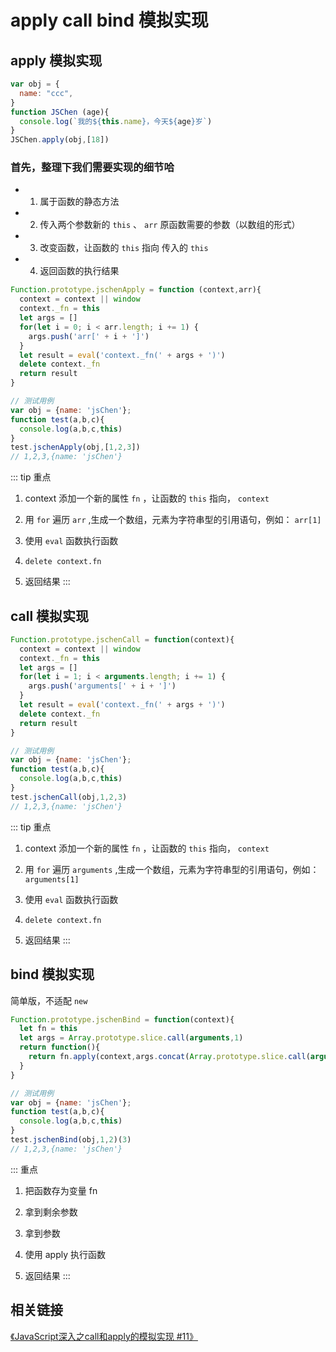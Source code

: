 # apply call bind 模拟实现

## apply 模拟实现

```js
var obj = {
  name: "ccc",
}
function JSChen (age){
  console.log(`我的${this.name}，今天${age}岁`)
}
JSChen.apply(obj,[18])
```

### 首先，整理下我们需要实现的细节哈

- 1. 属于函数的静态方法

- 2. 传入两个参数新的 `this` 、 `arr` 原函数需要的参数（以数组的形式）

- 3. 改变函数，让函数的 `this` 指向 传入的 `this`

- 4. 返回函数的执行结果

<!-- ### 1. 属于函数的静态方法 -->

```js
Function.prototype.jschenApply = function (context,arr){
  context = context || window
  context._fn = this
  let args = []
  for(let i = 0; i < arr.length; i += 1) {
    args.push('arr[' + i + ']')
  }
  let result = eval('context._fn(' + args + ')')
  delete context._fn
  return result
}

// 测试用例
var obj = {name: 'jsChen'};
function test(a,b,c){
  console.log(a,b,c,this)
}
test.jschenApply(obj,[1,2,3])
// 1,2,3,{name: 'jsChen'}
```

::: tip 重点

1. context 添加一个新的属性 `fn` ，让函数的 `this` 指向， `context`

2. 用 `for` 遍历 `arr` ,生成一个数组，元素为字符串型的引用语句，例如： `arr[1]`

3. 使用 `eval` 函数执行函数

4. `delete context.fn`

5. 返回结果
:::

## call 模拟实现


```js
Function.prototype.jschenCall = function(context){
  context = context || window
  context._fn = this
  let args = []
  for(let i = 1; i < arguments.length; i += 1) {
    args.push('arguments[' + i + ']')
  }
  let result = eval('context._fn(' + args + ')')
  delete context._fn
  return result
}

// 测试用例
var obj = {name: 'jsChen'};
function test(a,b,c){
  console.log(a,b,c,this)
}
test.jschenCall(obj,1,2,3)
// 1,2,3,{name: 'jsChen'}
```

::: tip 重点
1. context 添加一个新的属性 `fn` ，让函数的 `this` 指向， `context`

2. 用 `for` 遍历 `arguments` ,生成一个数组，元素为字符串型的引用语句，例如： `arguments[1]`

3. 使用 `eval` 函数执行函数

4. `delete context.fn`

5. 返回结果
:::

## bind 模拟实现

简单版，不适配 `new`

```js
Function.prototype.jschenBind = function(context){
  let fn = this
  let args = Array.prototype.slice.call(arguments,1)
  return function(){
    return fn.apply(context,args.concat(Array.prototype.slice.call(arguments)))
  }
}

// 测试用例
var obj = {name: 'jsChen'};
function test(a,b,c){
  console.log(a,b,c,this)
}
test.jschenBind(obj,1,2)(3)
// 1,2,3,{name: 'jsChen'}
```

::: 重点

1. 把函数存为变量 fn

2. 拿到剩余参数

3. 拿到参数

4. 使用 apply 执行函数

5. 返回结果
:::

## 相关链接

[《JavaScript深入之call和apply的模拟实现 #11》](https://github.com/mqyqingfeng/Blog/issues/11)
